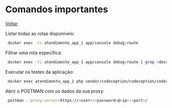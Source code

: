 # Comandos importantes
[Voltar](../README.md)

Listar todas as rotas disponíveis:
``` bash
 docker exec -ti atendimento_app_1 app/console debug:route
```

Filtrar uma rota específica:
``` bash
 docker exec -ti atendimento_app_1 app/console debug:route | grep <descricao>
```

Executar os testes da aplicação:
``` bash
 docker exec atendimento_app_1 php vendor/codeception/codeception/codecept run
```

Abrir o POSTMAN com os dados da sua proxy:
``` bash
 postman --proxy-server=https://<user>:<password>@<ip>:<port>/
```